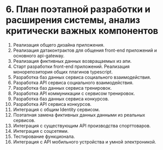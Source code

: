 # 6. План поэтапной разработки и расширения системы, анализ критически важных компонентов

1. Реализация общего дизайна приложения.
2. Реализация датаконтрактов для общения front-end приложений и основного api-gateway.
3. Реализация фиктивных данных возвращаемых из апи.
4. Старт разработки front-end приложений. Реализация монорепозитория общих плагинов typescript.
5. Разработка баз данных сервиса социального взаимодействия.
6. Разработка API сервиса социального взаимодействия.
7. Разработка баз данных сервиса тренировок.
8. Разработка API коммуникации с сервисом тренировок.
9. Разработка баз данных сервиса конкурсов.
10. Разработка API сервиса конкурсов.
11. Интеграция с общим Identity сервисом.
12. Поэтапная замена фиктивных данных данными из реальных сервисов.
13. Интеграция с существующим API производства спорттоваров.
14. Интеграция с соцсетями.
15. Тестирование функционала.
16. Интеграция с API мобильного устройства и умной электроникой.
